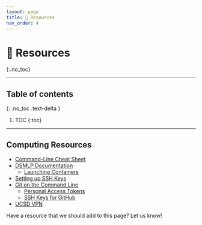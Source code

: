 ```yaml
---
layout: page
title: 📖 Resources
nav_order: 4
---
```


# 📖 Resources
{:.no_toc}

---

## Table of contents
{: .no_toc .text-delta }

1. TOC
{:toc}

---

## Computing Resources

- [Command-Line Cheat Sheet](../command-line)
- [DSMLP Documentation](https://support.ucsd.edu/services?id=kb_category&kb_category=368cc80fdb5c68d0d4781c79139619e2)
    - [Launching Containers](https://support.ucsd.edu/services?id=kb_article_view&sys_kb_id=899d64931b6c991048e9cae5604bcb6e)
- [Setting up SSH Keys](https://www.digitalocean.com/community/tutorials/how-to-set-up-ssh-keys-2)
- [Git on the Command Line](https://docs.github.com/en/get-started/quickstart/set-up-git)
    - [Personal Access Tokens](https://docs.github.com/en/authentication/keeping-your-account-and-data-secure/creating-a-personal-access-token)
    - [SSH Keys for GitHub](https://docs.github.com/en/authentication/connecting-to-github-with-ssh/about-ssh)
- [UCSD VPN](https://blink.ucsd.edu/technology/network/connections/off-campus/VPN/)

Have a resource that we should add to this page? Let us know!